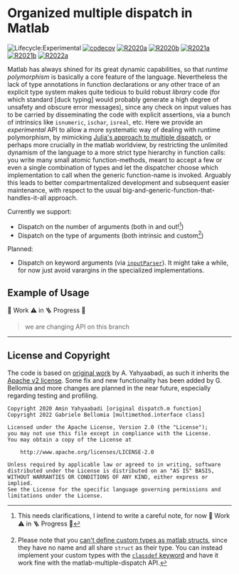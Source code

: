 # Organized multiple dispatch in Matlab
![Lifecycle:Experimental](https://img.shields.io/badge/Lifecycle-Experimental-D95319)
[![codecov](https://codecov.io/gh/bellomia/matlab-multiple-dispatch/branch/master/graph/badge.svg?token=9ESXR12IT1)](https://codecov.io/gh/bellomia/matlab-multiple-dispatch)
[![R2020a](https://github.com/bellomia/matlab-multiple-dispatch/actions/workflows/R2020a.yaml/badge.svg)](https://github.com/bellomia/matlab-multiple-dispatch/actions/workflows/R2020a.yaml)
[![R2020b](https://github.com/bellomia/matlab-multiple-dispatch/actions/workflows/R2020b.yaml/badge.svg)](https://github.com/bellomia/matlab-multiple-dispatch/actions/workflows/R2020b.yaml)
[![R2021a](https://github.com/bellomia/matlab-multiple-dispatch/actions/workflows/R2021a.yaml/badge.svg)](https://github.com/bellomia/matlab-multiple-dispatch/actions/workflows/R2021a.yaml)
[![R2021b](https://github.com/bellomia/matlab-multiple-dispatch/actions/workflows/R2021b.yaml/badge.svg)](https://github.com/bellomia/matlab-multiple-dispatch/actions/workflows/R2021b.yaml)
[![R2022a](https://github.com/bellomia/matlab-multiple-dispatch/actions/workflows/R2022a.yaml/badge.svg)](https://github.com/bellomia/matlab-multiple-dispatch/actions/workflows/R2022a.yaml)

Matlab has always shined for its great dynamic capabilities, so that _runtime polymorphism_ is basically a core feature of the language. Nevertheless the lack of type annotations in function declarations or any other trace of an explicit type system makes quite tedious to build robust _library_ code (for which standard [duck typing] would probably generate a high degree of unsafety and obscure error messages), since any check on input values has to be carried by disseminating the code with explicit assertions, via a bunch of intrinsics like `isnumeric`, `ischar`, `isreal`, etc. Here we provide an _experimental_ API to allow a more systematic way of dealing with runtime polymorphism, by mimicking [Julia's approach to multiple dispatch](https://youtu.be/kc9HwsxE1OY), or perhaps more crucially in the matlab worldview, by restricting the unlimited dynamism of the language to a more strict type hierarchy in function calls: you write many small atomic function-methods, meant to accept a few or even a single combination of types and let the dispatcher choose which implementation to call when the generic function-name is invoked. Arguably this leads to better compartmentalized development and subsequent easier maintenance, with respect to the usual big-and-generic-function-that-handles-it-all approach.

Currently we support:
- Dispatch on the number of arguments (both in and out![^1])
- Dispatch on the type of arguments (both intrinsic and custom[^2]) 
   
Planned:
- Dispatch on keyword arguments (via [`inputParser`](https://www.mathworks.com/help/matlab/matlab_prog/parse-function-inputs.html)). It might take a while, for now just avoid varargins in the specialized implementations.

[^1]: This needs clarifications, I intend to write a careful note, for now 🚧 Work ⚠️ in 🪜 Progress 🚧

[^2]: Please note that you [can't define custom types as matlab structs](https://www.mathworks.com/help/matlab/matlab_oop/example-representing-structured-data.html), since they have no name and all share `struct` as their type. You can instead implement your custom types with the [`classdef` keyword](https://www.mathworks.com/help/matlab/ref/classdef.html) and have it work fine with the matlab-multiple-dispatch API.

## Example of Usage

🚧 Work ⚠️ in 🪜 Progress 🚧
> we are changing API on this branch
---

## License and Copyright
The code is based on [original work](https://github.com/aminya/Dispatch.m) by A. Yahyaabadi, as such it inherits the [Apache v2 license](./LICENSE). Some fix and new functionality has been added by G. Bellomia and more changes are planned in the near future, especially regarding testing and profiling.
```
Copyright 2020 Amin Yahyaabadi [original dispatch.m function]    
Copyright 2022 Gabriele Bellomia [multimethod.interface class] 

Licensed under the Apache License, Version 2.0 (the "License");
you may not use this file except in compliance with the License.
You may obtain a copy of the License at

    http://www.apache.org/licenses/LICENSE-2.0

Unless required by applicable law or agreed to in writing, software
distributed under the License is distributed on an "AS IS" BASIS,
WITHOUT WARRANTIES OR CONDITIONS OF ANY KIND, either express or implied.
See the License for the specific language governing permissions and
limitations under the License.
```

<!-- cite as: <bibtex?zenodo?> -->




